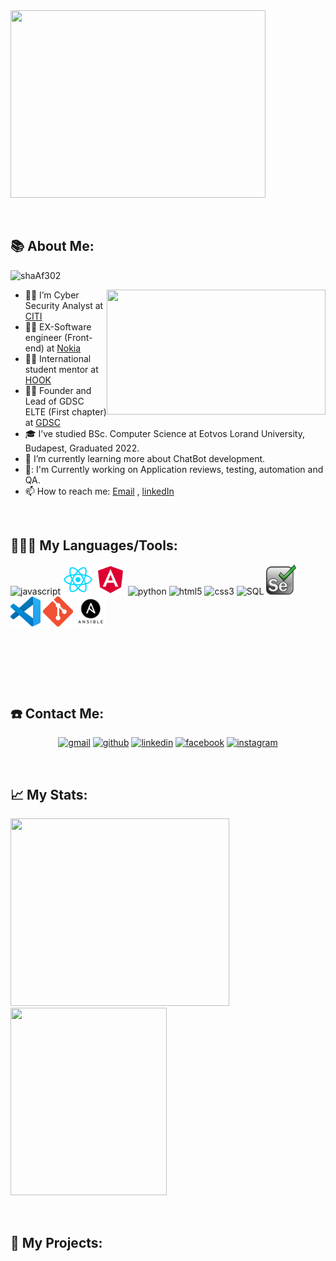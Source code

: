 <img src="https://media.giphy.com/media/ko7twHhomhk8E/giphy.gif" width="90%" height="300"  align="cover"/>

<p>&nbsp;</p>

## 📚 About Me:
<p align="left"> <img src="https://komarev.com/ghpvc/?username=shaAf302&label=Views&color=blue&style=plastic" alt="shaAf302" /> </p>
<a href="https://github.com/SABERGLOW/"><img align="right" width="350" height="200" src="https://github.com/SABERGLOW/SABERGLOW/blob/master/Misc/aboutme.gif"></a>


  - :man_teacher: I’m Cyber Security Analyst  at [CITI](https://www.citi.com/) 
- :man_teacher: EX-Software engineer (Front-end) at [Nokia](https://www.nokia.com/)
- :man_teacher: International student mentor at [HOOK](https://shmentor.hu/)
- :man_teacher: Founder and Lead of GDSC ELTE (First chapter) at [GDSC](https://www.instagram.com/gdg.elte/)
- :mortar_board: I’ve studied BSc. Computer Science at Eotvos Lorand University, Budapest, Graduated 2022.
- :seedling: I’m currently learning more about ChatBot development.
- 🚀: I'm Currently working on Application reviews, testing, automation and QA.
- :mailbox: How to reach me: [Email](shafaqat.iqbal23@gmail.com) , [linkedIn](https://www.linkedin.com/in/shafaqat-iqbal-7250b2165/)


<p>&nbsp;</p>

## 👨🏻‍💻 My Languages/Tools:
<div>
<img src="https://github.com/SABERGLOW/SABERGLOW/blob/master/Misc/image%20backups/homeycombs/JavaScript.png" alt="javascript" width="57" height="55"/> 
<img src="https://github.com/shaAf302/shaAf302/blob/main/imgs/react.png" alt="React" width="48" height="48"/> 
<img src="https://github.com/shaAf302/shaAf302/blob/main/imgs/angular.png" alt="Angular" width="48" height="48"/> 
<img src="https://github.com/SABERGLOW/SABERGLOW/blob/master/Misc/image%20backups/homeycombs/Python.png" alt="python" width="57" height="55"/> 
<img src="https://github.com/SABERGLOW/SABERGLOW/blob/master/Misc/image%20backups/homeycombs/HTML5.png" alt="html5" width="57" height="55"/> 
<img src="https://github.com/SABERGLOW/SABERGLOW/blob/master/Misc/image%20backups/homeycombs/CSS3.png" alt="css3" width="57" height="55"/> 
<img src="https://github.com/SABERGLOW/SABERGLOW/blob/master/Misc/image%20backups/homeycombs/SQL.png" alt="SQL" width="57" height="55"/> 
<!-- <p align="center"> -->
<img src="https://github.com/shaAf302/shaAf302/blob/main/imgs/selenium.256x249.png" alt="selenium" width="48" height="48"/> 
<img src="https://github.com/shaAf302/shaAf302/blob/main/imgs/vscode.png" alt="vs" width="48" height="48"/> 
<img src="https://github.com/shaAf302/shaAf302/blob/main/imgs/Git.png" alt="git" width="48" height="48"/> 
<img src="https://github.com/shaAf302/shaAf302/blob/main/imgs/Ansible_Logo.png" alt="Ansible" width="48" height="48"/> 
  
</div>

<p>&nbsp;</p>
<p>&nbsp;</p>
<p>&nbsp;</p>






## ☎️ Contact Me:
<p align="center">
<a href = "mailto:shafaqat.iqbal23@gmail.com"><img src='https://img.icons8.com/color/48/000000/gmail.png' alt='gmail' height='40'></a>
<a href = https://github.com/shaAf302><img src='https://img.icons8.com/color/2x/github--v1.png' alt='github' height='40'></a>
<a href = https://www.linkedin.com/in/shafaqat-iqbal-7250b2165/><img src='https://img.icons8.com/color/2x/linkedin.png' alt='linkedin' height='40'></a>
<a href = https://www.facebook.com/ishafaqat/><img src='https://img.icons8.com/color/2x/facebook-new.png' alt='facebook' height='40'></a>
<a href = https://www.instagram.com/shaaf302/><img src='https://cdn.icon-icons.com/icons2/1826/PNG/512/4202090instagramlogosocialsocialmedia-115598_115703.png' alt='instagram' height='40'></a>


<p>&nbsp;</p>

## 📈 My Stats:     

<img width=350px height=300px src="https://github-readme-stats.vercel.app/api?username=shaAf302&&show_icons=true&title_color=ffffff&icon_color=bb2acf&text_color=daf7dc&bg_color=151515"/>     <img width=250px height=300px src="https://github-readme-stats.vercel.app/api/top-langs/?username=shaAf302&langs_count=6&&&show_icons=true&title_color=ffffff&icon_color=bb2acf&text_color=daf7dc&bg_color=151515" />


  

  
<p>&nbsp;</p>

## 🚀 My Projects:

  
